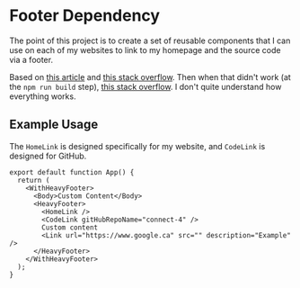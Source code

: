 # Footer Dependency

The point of this project is to create a set of reusable components that I can use on each of my websites to link to my homepage and the source code via a footer.

Based on [this article](https://levelup.gitconnected.com/publish-react-components-as-an-npm-package-7a671a2fb7f) and [this stack overflow](https://stackoverflow.com/questions/71356016/how-to-share-react-component-across-multiple-projects). Then when that didn't work (at the `npm run build` step), [this stack overflow](https://stackoverflow.com/questions/62703393/support-for-the-experimental-jsx-isnt-currently-enabled). I don't quite understand how everything works.

## Example Usage

The `HomeLink` is designed specifically for my website, and `CodeLink` is designed for GitHub.

```
export default function App() {
  return (
    <WithHeavyFooter>
      <Body>Custom Content</Body>
      <HeavyFooter>
        <HomeLink />
        <CodeLink gitHubRepoName="connect-4" />
        Custom content
        <Link url="https://www.google.ca" src="" description="Example" />
      </HeavyFooter>
    </WithHeavyFooter>
  );
}
```
